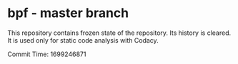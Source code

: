 # bpf - master branch

This repository contains frozen state of the repository.
Its history is cleared. It is used only for static code
analysis with Codacy.

Commit Time: 1699246871